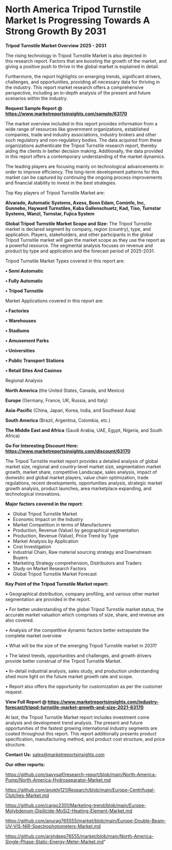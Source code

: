 # North America Tripod Turnstile Market Is Progressing Towards A Strong Growth By 2031

<Strong> Tripod Turnstile Market Overview 2025 - 2031</strong>

The rising technology in Tripod Turnstile Market is also depicted in this research report. Factors that are boosting the growth of the market, and giving a positive push to thrive in the global market is explained in detail.

Furthermore, the report highlights on emerging trends, significant drivers, challenges, and opportunities, providing all necessary data for thriving in the industry. This report market research offers a comprehensive perspective, including an in-depth analysis of the present and future scenarios within the industry.

<strong>Request Sample Report @ <a href=https://www.marketreportsinsights.com/sample/63170>https://www.marketreportsinsights.com/sample/63170</a></strong>

The market overview included in this report provides information from a wide range of resources like government organizations, established companies, trade and industry associations, industry brokers and other such regulatory and non-regulatory bodies. The data acquired from these organizations authenticate the Tripod Turnstile research report, thereby aiding the clients in better decision making. Additionally, the data provided in this report offers a contemporary understanding of the market dynamics.

The leading players are focusing mainly on technological advancements in order to improve efficiency. The long-term development patterns for this market can be captured by continuing the ongoing process improvements and financial stability to invest in the best strategies.

Top Key players of Tripod Turnstile Market are:

<strong>Alvarado, Automatic Systems, Axess, Boon Edam, Cominfo, Inc, Gunnebo, Hayward Turnstiles, Kaba Gallenschuetz, Kad, Tiso, Turnstar Systems, Wanzl, Turnstar, Fujica System</strong>

<strong><b>Global Tripod Turnstile Market Scope and Size:</b></strong>
The Tripod Turnstile market is declared segment by company, region (country), type, and application. Players, stakeholders, and other participants in the global Tripod Turnstile market will gain the market scope as they use the report as a powerful resource. The segmental analysis focuses on revenue and product by type and application and the forecast period of 2025-2031.

Tripod Turnstile Market Types covered in this report are:

<strong>• Semi Automatic

• Fully Automatic

• Tripod Turnstile</strong>

Market Applications covered in this report are:

<strong>• Factories

• Warehouses

• Stadiums

• Amusement Parks

• Universities

• Public Transport Stations

• Retail Sites And Casinos</strong> 

Regional Analysis

<strong>North America</strong> (the United States, Canada, and Mexico)

<strong>Europe</strong> (Germany, France, UK, Russia, and Italy)

<strong>Asia-Pacific</strong> (China, Japan, Korea, India, and Southeast Asia)

<strong>South America</strong> (Brazil, Argentina, Colombia, etc.)

<strong>The Middle East and Africa</strong> (Saudi Arabia, UAE, Egypt, Nigeria, and South Africa)

<strong>Go For Interesting Discount Here: <a href=https://www.marketreportsinsights.com/discount/63170>https://www.marketreportsinsights.com/discount/63170</a></strong>

The Tripod Turnstile market report provides a detailed analysis of global market size, regional and country-level market size, segmentation market growth, market share, competitive Landscape, sales analysis, impact of domestic and global market players, value chain optimization, trade regulations, recent developments, opportunities analysis, strategic market growth analysis, product launches, area marketplace expanding, and technological innovations.

<strong><b>Major factors covered in the report:</b></strong>
<ul>
  <li>Global Tripod Turnstile Market </li>
  <li>Economic Impact on the Industry</li>
  <li>Market Competition in terms of Manufacturers</li>
  <li>Production, Revenue (Value) by geographical segmentation</li>
  <li>Production, Revenue (Value), Price Trend by Type</li>
  <li>Market Analysis by Application</li>
  <li>Cost Investigation</li>
  <li>Industrial Chain, Raw material sourcing strategy and Downstream Buyers</li>
  <li>Marketing Strategy comprehension, Distributors and Traders</li>
  <li>Study on Market Research Factors</li>
  <li>Global Tripod Turnstile Market Forecast</li>
</ul>

<strong><b>Key Point of the Tripod Turnstile Market report:</b></strong>

• Geographical distribution, company profiling, and various other market segmentation are provided in the report.

• For better understanding of the global Tripod Turnstile market status, the accurate market valuation which comprises of size, share, and revenue are also covered.

• Analysis of the competitive dynamic factors better extrapolate the complete market overview

• What will be the size of the emerging Tripod Turnstile market in 2031?

• The latest trends, opportunities and challenges, and growth drivers provide better construal of the Tripod Turnstile Market.

• In-detail industrial analysis, sales study, and production understanding shed more light on the future market growth rate and scope.

• Report also offers the opportunity for customization as per the customer request.

<strong><b>View Full Report @ <a href=https://www.marketreportsinsights.com/industry-forecast/tripod-turnstile-market-growth-and-size-2021-63170>https://www.marketreportsinsights.com/industry-forecast/tripod-turnstile-market-growth-and-size-2021-63170</a></b></strong>


At last, the Tripod Turnstile Market report includes investment come analysis and development trend analysis. The present and future opportunities of the fastest growing international industry segments are coated throughout this report. This report additionally presents product specification, manufacturing method, and product cost structure, and price structure.

<strong>Contact Us:</strong>
sales@marketreportsinsights.com

<strong>Our other reports:</strong>

<a href=https://github.com/sayysaif/research-report/blob/main/North-America-Pump/North-America-Hydroseparator-Market.md>https://github.com/sayysaif/research-report/blob/main/North-America-Pump/North-America-Hydroseparator-Market.md</a>

<a href=https://github.com/anokhi121/Research/blob/main/Europe-Centrifugal-Clutches-Market.md>https://github.com/anokhi121/Research/blob/main/Europe-Centrifugal-Clutches-Market.md</a>

<a href=https://github.com/cargo2301/Marketing-trend/blob/main/Europe-Molybdenum-Disilicide-MoSi2-Heating-Element-Market.md>https://github.com/cargo2301/Marketing-trend/blob/main/Europe-Molybdenum-Disilicide-MoSi2-Heating-Element-Market.md</a>

<a href=https://github.com/anurag765555/market/blob/main/Europe-Double-Beam-UV-VIS-NIR-Spectrophotometers-Market.md>https://github.com/anurag765555/market/blob/main/Europe-Double-Beam-UV-VIS-NIR-Spectrophotometers-Market.md</a>

<a href=https://github.com/arshdeep76555/market/blob/main/North-America-Single-Phase-Static-Energy-Meter-Market.md>https://github.com/arshdeep76555/market/blob/main/North-America-Single-Phase-Static-Energy-Meter-Market.md</a>"
